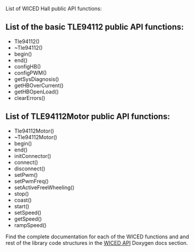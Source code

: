 
List of WICED Hall public API functions:

## List of the basic TLE94112 public API functions:

* Tle94112()
* ~Tle94112()
* begin()
* end()
* configHB()
* configPWM()
* getSysDiagnosis()
* getHBOverCurrent()
* getHBOpenLoad()
* clearErrors()

## List of TLE94112Motor public API functions:

* Tle94112Motor()
* ~Tle94112Motor()
* begin()
* end()
* initConnector()
* connect()
* disconnect()
* setPwm()
* setPwmFreq()
* setActiveFreeWheeling()
* stop()
* coast()
* start()
* setSpeed()
* getSpeed()
* rampSpeed()

Find the complete documentation for each of the WICED functions and and rest of the library code structures in the [WICED API](https://infineon.github.io/DC-Motor-Control-TLE94112EL/d4/d7e/group__tle94112wiced.html) Doxygen docs section.